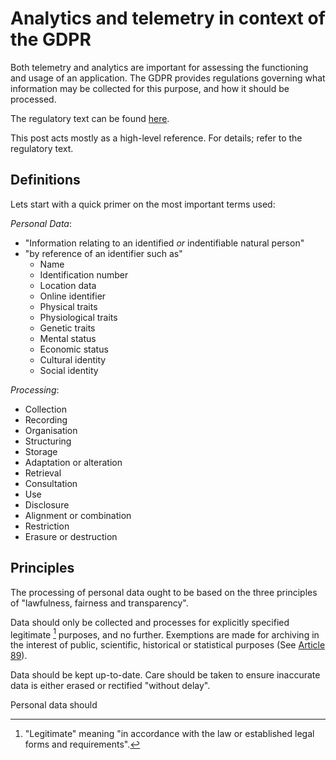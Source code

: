 Analytics and telemetry in context of the GDPR
====

Both telemetry and analytics are important for assessing the functioning and usage of an application. The GDPR provides regulations governing what information may be collected for this purpose, and how it should be processed.

The regulatory text can be found [here](https://eur-lex.europa.eu/eli/reg/2016/679/oj).

This post acts mostly as a high-level reference. For details; refer to the regulatory text.

## Definitions
Lets start with a quick primer on the most important terms used:

*Personal Data*:
- "Information relating to an identified *or* indentifiable natural person"
- "by reference of an identifier such as"
    - Name
    - Identification number
    - Location data
    - Online identifier
    - Physical traits
    - Physiological traits
    - Genetic traits
    - Mental status
    - Economic status
    - Cultural identity
    - Social identity

*Processing*:
- Collection
- Recording
- Organisation
- Structuring
- Storage
- Adaptation or alteration
- Retrieval
- Consultation
- Use
- Disclosure
- Alignment or combination
- Restriction
- Erasure or destruction

## Principles
The processing of personal data ought to be based on the three principles of "lawfulness, fairness and transparency".

Data should only be collected and processes for explicitly specified legitimate [^1] purposes, and no further. Exemptions are made for archiving in the interest of public, scientific, historical or statistical purposes (See [Article 89](https://gdpr-info.eu/art-89-gdpr/)).

Data should be kept up-to-date. Care should be taken to ensure inaccurate data is either erased or rectified "without delay".

Personal data should 

[^1]: "Legitimate" meaning "in accordance with the law or established legal forms and requirements".